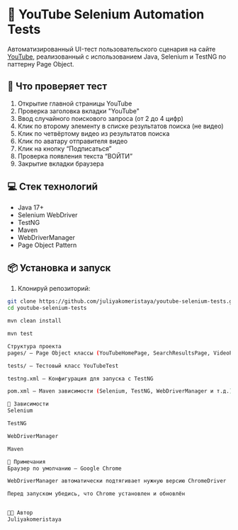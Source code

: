 # 🎯 YouTube Selenium Automation Tests

Автоматизированный UI-тест пользовательского сценария на сайте [YouTube](https://www.youtube.com/), реализованный с использованием Java, Selenium и TestNG по паттерну Page Object.

## 🧪 Что проверяет тест

1. Открытие главной страницы YouTube
2. Проверка заголовка вкладки "YouTube"
3. Ввод случайного поискового запроса (от 2 до 4 цифр)
4. Клик по второму элементу в списке результатов поиска (не видео)
5. Клик по четвёртому видео из результатов поиска
6. Клик по аватару отправителя видео
7. Клик на кнопку “Подписаться”
8. Проверка появления текста “ВОЙТИ”
9. Закрытие вкладки браузера

## 💻 Стек технологий

- Java 17+
- Selenium WebDriver
- TestNG
- Maven
- WebDriverManager
- Page Object Pattern

## 📦 Установка и запуск

1. Клонируй репозиторий:

```bash
git clone https://github.com/juliyakomeristaya/youtube-selenium-tests.git
cd youtube-selenium-tests

mvn clean install

mvn test

Структура проекта
pages/ — Page Object классы (YouTubeHomePage, SearchResultsPage, VideoPage)

tests/ — Тестовый класс YouTubeTest

testng.xml — Конфигурация для запуска с TestNG

pom.xml — Maven зависимости (Selenium, TestNG, WebDriverManager и т.д.)

🧰 Зависимости
Selenium

TestNG

WebDriverManager

Maven

📌 Примечания
Браузер по умолчанию — Google Chrome

WebDriverManager автоматически подтягивает нужную версию ChromeDriver

Перед запуском убедись, что Chrome установлен и обновлён


👩‍💻 Автор
Juliyakomeristaya

